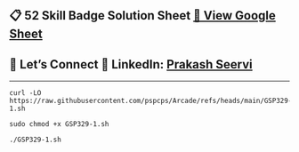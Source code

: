 
## 📋 52 Skill Badge Solution Sheet [📄 View Google Sheet](https://docs.google.com/spreadsheets/d/1UY1yh_xCRGealyBqSAejjkBSdgjqEj5M_XIQmveGJnU/edit?gid=0#gid=0)


## 🔗 Let’s Connect 👤 **LinkedIn**: [Prakash Seervi](https://www.linkedin.com/in/prakashseervi63/)


---

```
curl -LO https://raw.githubusercontent.com/pspcps/Arcade/refs/heads/main/GSP329-1.sh

sudo chmod +x GSP329-1.sh

./GSP329-1.sh
```

<!-- 
```
curl -LO https://raw.githubusercontent.com/pspcps/Arcade/refs/heads/main/GSP329.sh

sudo chmod +x GSP329.sh

./GSP329.sh
``` -->